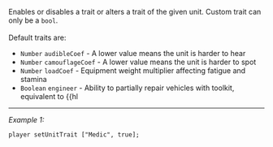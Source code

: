Enables or disables a trait or alters a trait of the given unit. Custom trait can only be a `bool`.<br><br>
Default traits are:
* `Number` `audibleCoef` - A lower value means the unit is harder to hear
* `Number` `camouflageCoef` - A lower value means the unit is harder to spot
* `Number` `loadCoef` - Equipment weight multiplier affecting fatigue and stamina
* `Boolean` `engineer` - Ability to partially repair vehicles with toolkit, equivalent to {{hl


---
*Example 1:*
```sqf
player setUnitTrait ["Medic", true];
```